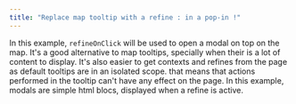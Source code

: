 ```yaml
---
title: "Replace map tooltip with a refine : in a pop-in !"
---
```


In this example, `refineOnClick` will be used to open a modal on top on the map. It's a good alternative to map tooltips, specially when their is a lot of content to display.
It's also easier to get contexts and refines from the page as default tooltips are in an isolated scope. that means that actions performed in the tooltip can't have any effect on the page.
In this example, modals are simple html blocs, displayed when a refine is active.
